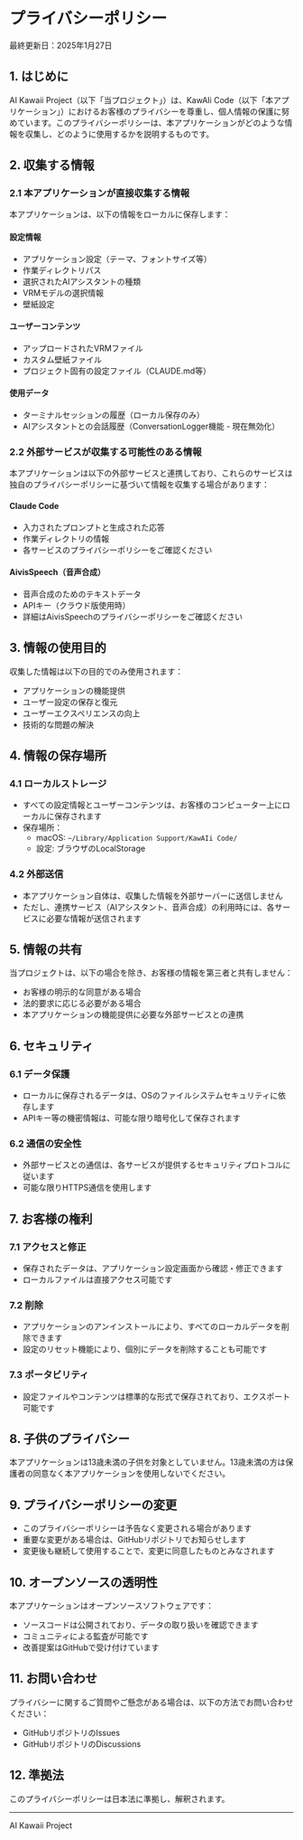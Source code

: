 # プライバシーポリシー

最終更新日：2025年1月27日

## 1. はじめに

AI Kawaii Project（以下「当プロジェクト」）は、KawAIi Code（以下「本アプリケーション」）におけるお客様のプライバシーを尊重し、個人情報の保護に努めています。このプライバシーポリシーは、本アプリケーションがどのような情報を収集し、どのように使用するかを説明するものです。

## 2. 収集する情報

### 2.1 本アプリケーションが直接収集する情報

本アプリケーションは、以下の情報をローカルに保存します：

#### 設定情報
- アプリケーション設定（テーマ、フォントサイズ等）
- 作業ディレクトリパス
- 選択されたAIアシスタントの種類
- VRMモデルの選択情報
- 壁紙設定

#### ユーザーコンテンツ
- アップロードされたVRMファイル
- カスタム壁紙ファイル
- プロジェクト固有の設定ファイル（CLAUDE.md等）

#### 使用データ
- ターミナルセッションの履歴（ローカル保存のみ）
- AIアシスタントとの会話履歴（ConversationLogger機能 - 現在無効化）

### 2.2 外部サービスが収集する可能性のある情報

本アプリケーションは以下の外部サービスと連携しており、これらのサービスは独自のプライバシーポリシーに基づいて情報を収集する場合があります：

#### Claude Code
- 入力されたプロンプトと生成された応答
- 作業ディレクトリの情報
- 各サービスのプライバシーポリシーをご確認ください

#### AivisSpeech（音声合成）
- 音声合成のためのテキストデータ
- APIキー（クラウド版使用時）
- 詳細はAivisSpeechのプライバシーポリシーをご確認ください

## 3. 情報の使用目的

収集した情報は以下の目的でのみ使用されます：

- アプリケーションの機能提供
- ユーザー設定の保存と復元
- ユーザーエクスペリエンスの向上
- 技術的な問題の解決

## 4. 情報の保存場所

### 4.1 ローカルストレージ
- すべての設定情報とユーザーコンテンツは、お客様のコンピューター上にローカルに保存されます
- 保存場所：
  - macOS: `~/Library/Application Support/KawAIi Code/`
  - 設定: ブラウザのLocalStorage

### 4.2 外部送信
- 本アプリケーション自体は、収集した情報を外部サーバーに送信しません
- ただし、連携サービス（AIアシスタント、音声合成）の利用時には、各サービスに必要な情報が送信されます

## 5. 情報の共有

当プロジェクトは、以下の場合を除き、お客様の情報を第三者と共有しません：

- お客様の明示的な同意がある場合
- 法的要求に応じる必要がある場合
- 本アプリケーションの機能提供に必要な外部サービスとの連携

## 6. セキュリティ

### 6.1 データ保護
- ローカルに保存されるデータは、OSのファイルシステムセキュリティに依存します
- APIキー等の機密情報は、可能な限り暗号化して保存されます

### 6.2 通信の安全性
- 外部サービスとの通信は、各サービスが提供するセキュリティプロトコルに従います
- 可能な限りHTTPS通信を使用します

## 7. お客様の権利

### 7.1 アクセスと修正
- 保存されたデータは、アプリケーション設定画面から確認・修正できます
- ローカルファイルは直接アクセス可能です

### 7.2 削除
- アプリケーションのアンインストールにより、すべてのローカルデータを削除できます
- 設定のリセット機能により、個別にデータを削除することも可能です

### 7.3 ポータビリティ
- 設定ファイルやコンテンツは標準的な形式で保存されており、エクスポート可能です

## 8. 子供のプライバシー

本アプリケーションは13歳未満の子供を対象としていません。13歳未満の方は保護者の同意なく本アプリケーションを使用しないでください。

## 9. プライバシーポリシーの変更

- このプライバシーポリシーは予告なく変更される場合があります
- 重要な変更がある場合は、GitHubリポジトリでお知らせします
- 変更後も継続して使用することで、変更に同意したものとみなされます

## 10. オープンソースの透明性

本アプリケーションはオープンソースソフトウェアです：
- ソースコードは公開されており、データの取り扱いを確認できます
- コミュニティによる監査が可能です
- 改善提案はGitHubで受け付けています

## 11. お問い合わせ

プライバシーに関するご質問やご懸念がある場合は、以下の方法でお問い合わせください：

- GitHubリポジトリのIssues
- GitHubリポジトリのDiscussions

## 12. 準拠法

このプライバシーポリシーは日本法に準拠し、解釈されます。

---

AI Kawaii Project